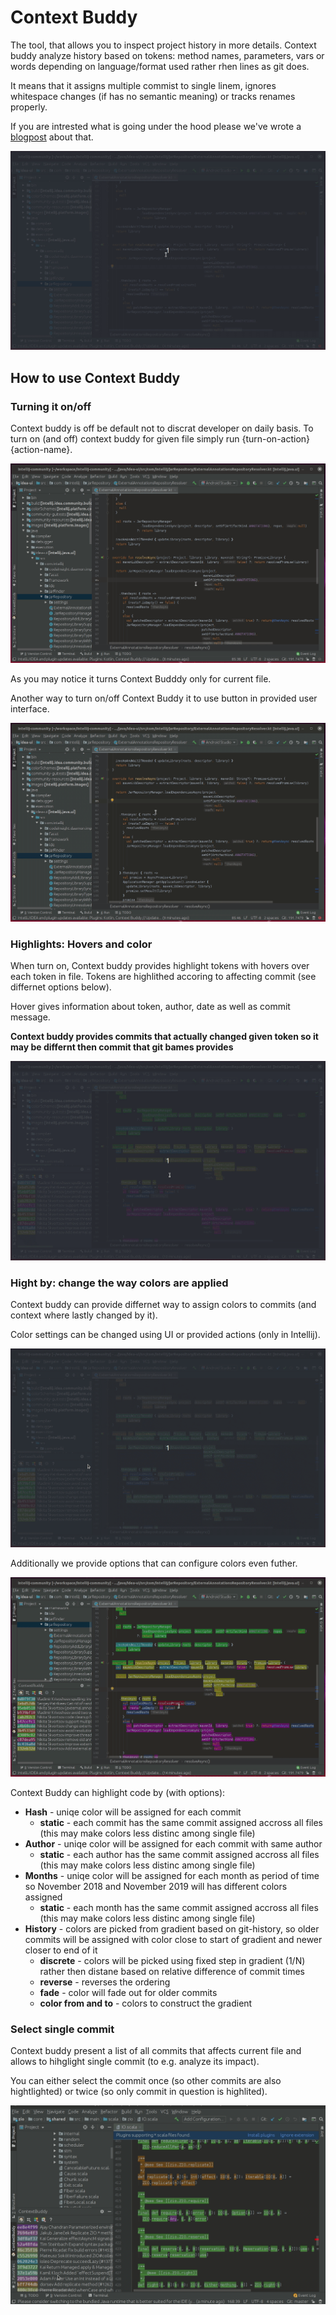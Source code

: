 # Context Buddy

The tool, that allows you to inspect project history in more details. Context buddy analyze history based on tokens: method names, parameters, vars or words depending on language/format used rather rhen lines as git does.

It means that it assigns multiple commist to single linem, ignores whitespace changes (if has no semantic meaning) or tracks renames properly.

If you are intrested what is going under the hood please we've wrote a [blogpost](https://medium.com/@m.bednarz/165dac84425) about that.


![demo](demo.gif)


## How to use Context Buddy

### Turning it on/off

Context buddy is off be default not to discrat developer on daily basis. To turn on (and off) context buddy for given file simply run {turn-on-action} {action-name}.


![turnOnOffAction](turnOnOffAction.gif)

As you may notice it turns Context Budddy only for current file.

Another way to turn on/off Context Buddy it to use button in provided user interface.


![turnOnOffUI](turnOnUI.gif)


### Highlights: Hovers and color

When turn on, Context buddy provides highlight tokens with hovers over each token in file. Tokens are highlithed accoring to affecting commit (see differnet options below).

Hover gives information about token, author, date as well as commit message. 

**Context buddy provides commits that actually changed given token so it may be differnt then commit that git bames provides**

![hoover](hoover.gif)

### Hight by: change the way colors are applied

Context buddy can provide differnet way to assign colors to commits (and context where lastly changed by it).

Color settings can be changed using UI or provided actions (only in Intellij).

![highlightBy](highlightBy.gif)

Additionally we provide options that can configure colors even futher.

![highlightByOptions](highlightByOptions.gif)

Context Buddy can highlight code by (with options):

 * **Hash** - uniqe color will be assigned for each commit
   * **static** - each commit has the same commit assigned accross all files (this may make colors less distinc among single file)
 * **Author** - uniqe color will be assigned for each commit with same author
   * **static** - each author has the same commit assigned accross all files (this may make colors less distinc among single file)
 * **Months** - uniqe color will be assigned for each month as period of time so November 2018 and November 2019 will has different colors assigned
   * **static** - each month has the same commit assigned accross all files (this may make colors less distinc among single file)
 * **History** - colors are picked from gradient based on git-history, so older commits will be assigned with color close to start of gradient and newer closer to end of it
   * **discrete** - colors will be picked using fixed step in gradient (1/N) rather then distane based on relative difference of commit times
   * **reverse** - reverses the ordering
   * **fade** - color will fade out for older commits
   * **color from and to** - colors to construct the gradient


### Select single commit


Context buddy present a list of all commits that affects current file and allows to hihglight single commit (to e.g. analyze its impact). 

You can either select the commit once (so other commits are also hightlighted) or twice (so only commit in question is highlited).


![singleCommit](singleCommit.gif)
   
